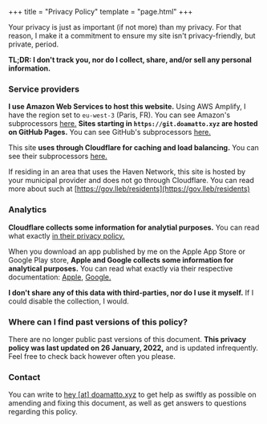 +++
title = "Privacy Policy"
template = "page.html"
+++

Your privacy is just as important (if not more) than my privacy. For that reason, I make it a commitment to ensure my site isn't privacy-friendly, but private, period.

**TL;DR: I don't track you, nor do I collect, share, and/or sell any personal information.**

### Service providers
**I use Amazon Web Services to host this website.** Using AWS Amplify, I have the region set to `eu-west-3` (Paris, FR). You can see Amazon's subprocessors [here.](https://aws.amazon.com/compliance/sub-processors/) **Sites starting in `https://git.doamatto.xyz` are hosted on GitHub Pages.** You can see GitHub's subprocessors [here.](https://docs.github.com/en/github/site-policy/github-subprocessors-and-cookies)

This site **uses through Cloudflare for caching and load balancing.** You can see their subprocessors [here.](https://www.cloudflare.com/gdpr/subprocessors/)

If residing in an area that uses the Haven Network, this site is hosted by your municipal provider and does not go through Cloudflare. You can read more about such at [https://gov.lleb/residents](https://gov.lleb/residents)

### Analytics
**Cloudflare collects some information for analytial purposes.** You can read what exactly [in their privacy policy.](https://cloudflare.com/privacypolicy/)

When you download an app published by me on the Apple App Store or Google Play store, **Apple  and Google collects some information for analytical purposes.** You can read what exactly via their respective documentation: [Apple](https://help.apple.com/app-store-connect/#/itc21781223f), [Google.](https://support.google.com/googleplay/android-developer/answer/139628)

**I don't share any of this data with third-parties, nor do I use it myself.** If I could disable the collection, I would.

### Where can I find past versions of this policy?
There are no longer public past versions of this document. **This privacy policy was last updated on 26 January, 2022,** and is updated infrequently. Feel free to check back however often you please.

### Contact
You can write to [hey [at] doamatto.xyz](mailto:hey@doamatto.xyz) to get help as swiftly as possible on amending and fixing this document, as well as get answers to questions regarding this policy.
